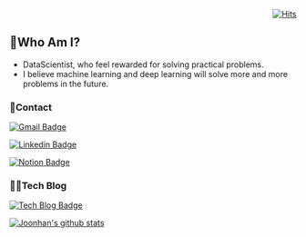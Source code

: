 <div align=right>
	
[![Hits](https://hits.seeyoufarm.com/api/count/incr/badge.svg?url=https%3A%2F%2Fgithub.com%2Fjoonhankim&count_bg=%2379C83D&title_bg=%23555555&icon=&icon_color=%23E7E7E7&title=hits&edge_flat=false)](https://hits.seeyoufarm.com)
  
</div>

## 🧐Who Am I?
- DataScientist, who feel rewarded for solving practical problems.
- I believe machine learning and deep learning will solve more and more problems in the future.

### 🤝Contact

[![Gmail Badge](https://img.shields.io/badge/Gmail-d14836?style=flat-square&logo=Gmail&logoColor=white&link=mailto:erickim4525@gmail.com)](mailto:erickim4525@gmail.com)

[![Linkedin Badge](https://img.shields.io/badge/-LinkedIn-blue?style=flat-square&logo=Linkedin&logoColor=white&link=https://https://www.linkedin.com/in/%EC%A4%80%ED%95%9C-%EA%B9%80-3327881a4/)](https://www.linkedin.com/in/%EC%A4%80%ED%95%9C-%EA%B9%80-3327881a4/)

[![Notion Badge](https://img.shields.io/badge/Notion-lightgrey?style=flat-square&logo=Notion&link=https://bit.ly/3nLKs5e)](https://bit.ly/3nLKs5e)
	
### 🧑‍💻Tech Blog
[![Tech Blog Badge](http://img.shields.io/badge/-Tech%20blog-brightgreen?style=flat-square&logo=velog&link=https://velog.io/@joonhan)](https://velog.io/@joonhan)

[![Joonhan's github stats](https://github-readme-stats.vercel.app/api?username=username)](https://github.com/joonhankim/github-readme-stats)
